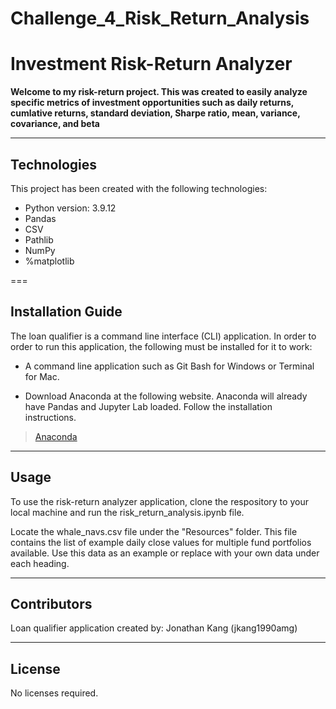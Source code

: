 # Challenge_4_Risk_Return_Analysis

# Investment Risk-Return Analyzer

**Welcome to my risk-return project. This was created to easily analyze specific metrics of investment opportunities such as daily returns, cumlative returns, standard deviation, Sharpe ratio, mean, variance, covariance, and beta**

---

## Technologies
This project has been created with the following technologies:
* Python version: 3.9.12
* Pandas
* CSV
* Pathlib
* NumPy
* %matplotlib

===

## Installation Guide

The loan qualifier is a command line interface (CLI) application. In order to order to run this application, the following must be installed for it to work:

* A command line application such as Git Bash for Windows or Terminal for Mac.

* Download Anaconda at the following website. Anaconda will already have Pandas and Jupyter Lab loaded. Follow the installation instructions.
> [Anaconda](https://docs.anaconda.com/anaconda/install/)

---

## Usage
To use the risk-return analyzer application, clone the respository to your local machine and run the risk_return_analysis.ipynb file.

Locate the whale_navs.csv file under the "Resources" folder. This file contains the list of example daily close values for multiple fund portfolios available. Use this data as an example or replace with your own data under each heading.

---

## Contributors

Loan qualifier application created by: Jonathan Kang (jkang1990amg)

---

## License

No licenses required.